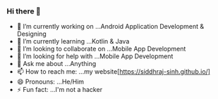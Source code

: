 ### Hi there 👋





- 🔭 I’m currently working on ...Android Application Development & Designing
- 🌱 I’m currently learning ...Kotlin & Java
- 👯 I’m looking to collaborate on ...Mobile App Development
- 🤔 I’m looking for help with ...Mobile App Development
- 💬 Ask me about ...Anything
- 📫 How to reach me: ...my website[https://siddhraj-sinh.github.io/]
- 😄 Pronouns: ...He/Him
- ⚡ Fun fact: ...I'm not a hacker

